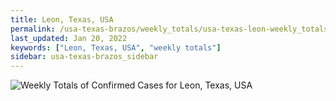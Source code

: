 ```yaml
---
title: Leon, Texas, USA
permalink: /usa-texas-brazos/weekly_totals/usa-texas-leon-weekly_totals.html
last_updated: Jan 20, 2022
keywords: ["Leon, Texas, USA", "weekly totals"]
sidebar: usa-texas-brazos_sidebar
---
```


![Weekly Totals of Confirmed Cases for Leon, Texas, USA](/covid_tracker/images/graphs/usa-texas-leon-weekly_totals_graph.png)
